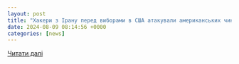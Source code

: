 ```yaml
---
layout: post
title: "Хакери з Ірану перед виборами в США атакували американських чиновників • Портал АНТИКОР"
date: 2024-08-09 08:14:56 +0000
categories: [news]
---
```


[Читати далі](https://antikor.com.ua/articles/717596-hakery_iz_irana_pered_vyborami_v_ssha_atakovali_amerikanskih_chinovnikov)
